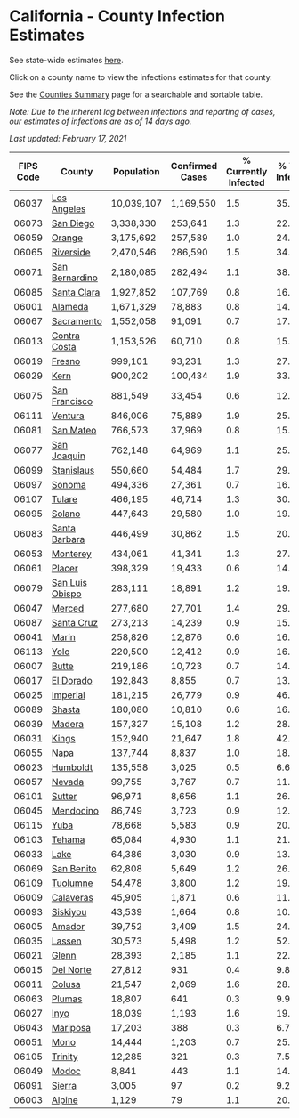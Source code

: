 # California - County Infection Estimates

See state-wide estimates [here](/infections/us-ca).

Click on a county name to view the infections estimates for that county.

See the [Counties Summary](/infections/summary-counties) page for a searchable and sortable table.

*Note: Due to the inherent lag between infections and reporting of cases, our estimates of infections are as of 14 days ago.*

*Last updated: February 17, 2021*

|   FIPS Code |                             County |   Population |   Confirmed Cases |   % Currently Infected |   % Total Infected |
|-------------|------------------------------------|--------------|-------------------|------------------------|--------------------|
|       06037 |         [Los Angeles](los-angeles) |   10,039,107 |         1,169,550 |                    1.5 |               35.0 |
|       06073 |             [San Diego](san-diego) |    3,338,330 |           253,641 |                    1.3 |               22.2 |
|       06059 |                   [Orange](orange) |    3,175,692 |           257,589 |                    1.0 |               24.3 |
|       06065 |             [Riverside](riverside) |    2,470,546 |           286,590 |                    1.5 |               34.3 |
|       06071 |   [San Bernardino](san-bernardino) |    2,180,085 |           282,494 |                    1.1 |               38.0 |
|       06085 |         [Santa Clara](santa-clara) |    1,927,852 |           107,769 |                    0.8 |               16.7 |
|       06001 |                 [Alameda](alameda) |    1,671,329 |            78,883 |                    0.8 |               14.1 |
|       06067 |           [Sacramento](sacramento) |    1,552,058 |            91,091 |                    0.7 |               17.3 |
|       06013 |       [Contra Costa](contra-costa) |    1,153,526 |            60,710 |                    0.8 |               15.7 |
|       06019 |                   [Fresno](fresno) |      999,101 |            93,231 |                    1.3 |               27.7 |
|       06029 |                       [Kern](kern) |      900,202 |           100,434 |                    1.9 |               33.4 |
|       06075 |     [San Francisco](san-francisco) |      881,549 |            33,454 |                    0.6 |               12.0 |
|       06111 |                 [Ventura](ventura) |      846,006 |            75,889 |                    1.9 |               25.9 |
|       06081 |             [San Mateo](san-mateo) |      766,573 |            37,969 |                    0.8 |               15.1 |
|       06077 |         [San Joaquin](san-joaquin) |      762,148 |            64,969 |                    1.1 |               25.7 |
|       06099 |           [Stanislaus](stanislaus) |      550,660 |            54,484 |                    1.7 |               29.3 |
|       06097 |                   [Sonoma](sonoma) |      494,336 |            27,361 |                    0.7 |               16.2 |
|       06107 |                   [Tulare](tulare) |      466,195 |            46,714 |                    1.3 |               30.5 |
|       06095 |                   [Solano](solano) |      447,643 |            29,580 |                    1.0 |               19.3 |
|       06083 |     [Santa Barbara](santa-barbara) |      446,499 |            30,862 |                    1.5 |               20.9 |
|       06053 |               [Monterey](monterey) |      434,061 |            41,341 |                    1.3 |               27.9 |
|       06061 |                   [Placer](placer) |      398,329 |            19,433 |                    0.6 |               14.3 |
|       06079 | [San Luis Obispo](san-luis-obispo) |      283,111 |            18,891 |                    1.2 |               19.5 |
|       06047 |                   [Merced](merced) |      277,680 |            27,701 |                    1.4 |               29.8 |
|       06087 |           [Santa Cruz](santa-cruz) |      273,213 |            14,239 |                    0.9 |               15.2 |
|       06041 |                     [Marin](marin) |      258,826 |            12,876 |                    0.6 |               16.1 |
|       06113 |                       [Yolo](yolo) |      220,500 |            12,412 |                    0.9 |               16.6 |
|       06007 |                     [Butte](butte) |      219,186 |            10,723 |                    0.7 |               14.2 |
|       06017 |             [El Dorado](el-dorado) |      192,843 |             8,855 |                    0.7 |               13.3 |
|       06025 |               [Imperial](imperial) |      181,215 |            26,779 |                    0.9 |               46.5 |
|       06089 |                   [Shasta](shasta) |      180,080 |            10,810 |                    0.6 |               16.9 |
|       06039 |                   [Madera](madera) |      157,327 |            15,108 |                    1.2 |               28.3 |
|       06031 |                     [Kings](kings) |      152,940 |            21,647 |                    1.8 |               42.4 |
|       06055 |                       [Napa](napa) |      137,744 |             8,837 |                    1.0 |               18.7 |
|       06023 |               [Humboldt](humboldt) |      135,558 |             3,025 |                    0.5 |                6.6 |
|       06057 |                   [Nevada](nevada) |       99,755 |             3,767 |                    0.7 |               11.0 |
|       06101 |                   [Sutter](sutter) |       96,971 |             8,656 |                    1.1 |               26.1 |
|       06045 |             [Mendocino](mendocino) |       86,749 |             3,723 |                    0.9 |               12.4 |
|       06115 |                       [Yuba](yuba) |       78,668 |             5,583 |                    0.9 |               20.7 |
|       06103 |                   [Tehama](tehama) |       65,084 |             4,930 |                    1.1 |               21.4 |
|       06033 |                       [Lake](lake) |       64,386 |             3,030 |                    0.9 |               13.3 |
|       06069 |           [San Benito](san-benito) |       62,808 |             5,649 |                    1.2 |               26.5 |
|       06109 |               [Tuolumne](tuolumne) |       54,478 |             3,800 |                    1.2 |               19.9 |
|       06009 |             [Calaveras](calaveras) |       45,905 |             1,871 |                    0.6 |               11.8 |
|       06093 |               [Siskiyou](siskiyou) |       43,539 |             1,664 |                    0.8 |               10.9 |
|       06005 |                   [Amador](amador) |       39,752 |             3,409 |                    1.5 |               24.5 |
|       06035 |                   [Lassen](lassen) |       30,573 |             5,498 |                    1.2 |               52.9 |
|       06021 |                     [Glenn](glenn) |       28,393 |             2,185 |                    1.1 |               22.6 |
|       06015 |             [Del Norte](del-norte) |       27,812 |               931 |                    0.4 |                9.8 |
|       06011 |                   [Colusa](colusa) |       21,547 |             2,069 |                    1.6 |               28.4 |
|       06063 |                   [Plumas](plumas) |       18,807 |               641 |                    0.3 |                9.9 |
|       06027 |                       [Inyo](inyo) |       18,039 |             1,193 |                    1.6 |               19.4 |
|       06043 |               [Mariposa](mariposa) |       17,203 |               388 |                    0.3 |                6.7 |
|       06051 |                       [Mono](mono) |       14,444 |             1,203 |                    0.7 |               25.0 |
|       06105 |                 [Trinity](trinity) |       12,285 |               321 |                    0.3 |                7.5 |
|       06049 |                     [Modoc](modoc) |        8,841 |               443 |                    1.1 |               14.1 |
|       06091 |                   [Sierra](sierra) |        3,005 |                97 |                    0.2 |                9.2 |
|       06003 |                   [Alpine](alpine) |        1,129 |                79 |                    1.1 |               20.9 |